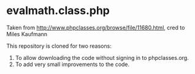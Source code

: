 evalmath.class.php
==================

Taken from http://www.phpclasses.org/browse/file/11680.html, cred to Miles Kaufmann

This repository is cloned for two reasons:

1. To allow downloading the code without signing in to phpclasses.org.
2. To add very small improvements to the code.
